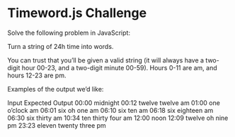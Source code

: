 
# Timeword.js Challenge

Solve the following problem in JavaScript:

Turn a string of 24h time into words.

You can trust that you’ll be given a valid string (it will always have a two-digit hour 00-23, and a two-digit minute 00-59). Hours 0-11 are am, and hours 12-23 are pm.

Examples of the output we’d like:

Input	Expected Output
00:00	midnight
00:12	twelve twelve am
01:00	one o’clock am
06:01	six oh one am
06:10	six ten am
06:18	six eighteen am
06:30	six thirty am
10:34	ten thirty four am
12:00	noon
12:09	twelve oh nine pm
23:23	eleven twenty three pm